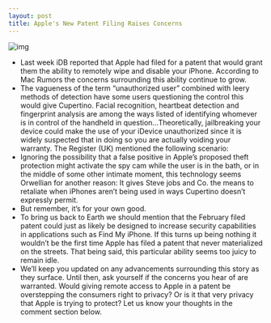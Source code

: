```yaml
---
layout: post
title: Apple's New Patent Filing Raises Concerns
---
```

![img](http://media.idownloadblog.com/wp-content/uploads/2010/08/unauthorized_user_detection.jpg)
* Last week iDB reported that Apple had filed for a patent that would grant them the ability to remotely wipe and disable your iPhone. According to Mac Rumors the concerns surrounding this ability continue to grow.
* The vagueness of the term “unauthorized user” combined with leery methods of detection have some users questioning the control this would give Cupertino. Facial recognition, heartbeat detection and fingerprint analysis are among the ways listed of identifying whomever is in control of the handheld in question…Theoretically, jailbreaking your device could make the use of your iDevice unauthorized since it is widely suspected that in doing so you are actually voiding your warranty. The Register (UK) mentioned the following scenario:
* Ignoring the possibility that a false positive in Apple’s proposed theft protection might activate the spy cam while the user is in the bath, or in the middle of some other intimate moment, this technology seems Orwellian for another reason: It gives Steve jobs and Co. the means to retaliate when iPhones aren’t being used in ways Cupertino doesn’t expressly permit.
* But remember, it’s for your own good.
* To bring us back to Earth we should mention that the February filed patent could just as likely be designed to increase security capabilities in applications such as Find My iPhone. If this turns up being nothing it wouldn’t be the first time Apple has filed a patent that never materialized on the streets. That being said, this particular ability seems too juicy to remain idle.
* We’ll keep you updated on any advancements surrounding this story as they surface. Until then, ask yourself if the concerns you hear of are warranted. Would giving remote access to Apple in a patent be overstepping the consumers right to privacy? Or is it that very privacy that Apple is trying to protect? Let us know your thoughts in the comment section below.

